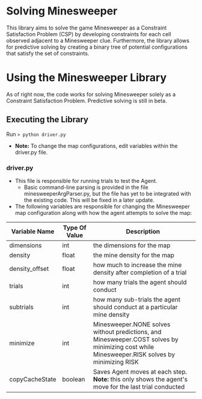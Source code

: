 # Solving Minesweeper 
This library aims to solve the game Minesweeper as a Constraint Satisfaction Problem (CSP) by developing constraints for each cell observed adjacent to a Minesweeper clue. Furthermore, the library allows for predictive solving by creating a binary tree of potential configurations that satisfy the set of constraints.

# Using the Minesweeper Library

As of right now, the code works for solving Minesweeper solely as a Constraint Satisfaction Problem. Predictive solving is still in beta.

 ## Executing the Library
Run ```> python driver.py```
- **Note:** To change the map configurations, edit variables within the driver.py file. 

### driver.py
- This file is responsible for running trials to test the Agent.
	- Basic command-line parsing is provided in the file minesweeperArgParser.py, but the file has yet to be integrated with the existing code. This will be fixed in a later update.
- The following variables are responsible for changing the Minesweeper map configuration along with how the agent attempts to solve the map:

| Variable Name | Type Of Value | Description
|-------------|----------|------------------------------------------------------------------------------------------|
| dimensions | int | the dimensions for the map |
| density | float | the mine density for the map |
| density_offset | float | how much to increase the mine density after completion of a trial |
| trials | int | how many trials the agent should conduct |
| subtrials | int | how many sub-trials the agent should conduct at a particular mine density|
| minimize | int | Minesweeper.NONE solves without predictions, and Minesweeper.COST solves by minimizing cost while Minesweeper.RISK solves by minimizing  RISK |
| copyCacheState | boolean | Saves Agent moves at each step. **Note:** this only shows the agent's move for the last trial conducted|
